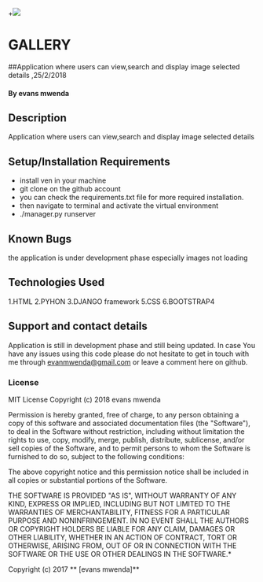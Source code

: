 +![](/home/evans/Pictures/best.png)
# GALLERY
##Application where users can view,search and display image selected details ,25/2/2018
#### By **evans mwenda**
## Description
Application where users can view,search and display image selected details 
## Setup/Installation Requirements
* install ven in your machine
* git clone on the github account
* you can check the requirements.txt file for more required installation.
* then navigate to terminal and activate the virtual environment
* ./manager.py runserver

## Known Bugs
the application is under development phase especially images not loading
## Technologies Used
1.HTML
2.PYHON
3.DJANGO framework
5.CSS
6.BOOTSTRAP4
## Support and contact details
Application is still in development phase and still being updated. In case You have any issues using this code please do not hesitate to get in touch with me through evanmwenda@gmail.com or leave a comment here on github.


### License
MIT License
Copyright (c) 2018 evans mwenda

Permission is hereby granted, free of charge, to any person obtaining a copy of this software and associated documentation files (the "Software"), to deal in the Software without restriction, including without limitation the rights to use, copy, modify, merge, publish, distribute, sublicense, and/or sell copies of the Software, and to permit persons to whom the Software is furnished to do so, subject to the following conditions:

The above copyright notice and this permission notice shall be included in all copies or substantial portions of the Software.

THE SOFTWARE IS PROVIDED "AS IS", WITHOUT WARRANTY OF ANY KIND, EXPRESS OR IMPLIED, INCLUDING BUT NOT LIMITED TO THE WARRANTIES OF MERCHANTABILITY, FITNESS FOR A PARTICULAR PURPOSE AND NONINFRINGEMENT. IN NO EVENT SHALL THE AUTHORS OR COPYRIGHT HOLDERS BE LIABLE FOR ANY CLAIM, DAMAGES OR OTHER LIABILITY, WHETHER IN AN ACTION OF CONTRACT, TORT OR OTHERWISE, ARISING FROM, OUT OF OR IN CONNECTION WITH THE SOFTWARE OR THE USE OR OTHER DEALINGS IN THE SOFTWARE.*

Copyright (c) 2017 ** [evans mwenda]**
